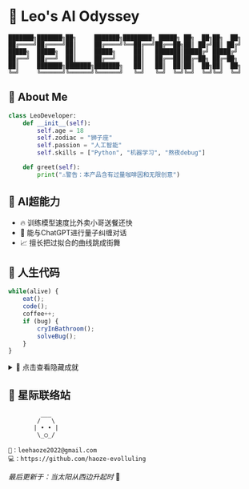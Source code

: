 # 🦁 Leo's AI Odyssey 

```
███████╗███████╗██╗     ███████╗████████╗ █████╗ ██╗  ██╗██╗  ██╗
██╔════╝██╔════╝██║     ██╔════╝╚══██╔══╝██╔══██╗██║ ██╔╝██║ ██╔╝
█████╗  █████╗  ██║     █████╗     ██║   ███████║█████╔╝ █████╔╝ 
██╔══╝  ██╔══╝  ██║     ██╔══╝     ██║   ██╔══██║██╔═██╗ ██╔═██╗ 
██║     ███████╗███████╗███████╗   ██║   ██║  ██║██║  ██╗██║  ██╗
╚═╝     ╚══════╝╚══════╝╚══════╝   ╚═╝   ╚═╝  ╚═╝╚═╝  ╚═╝╚═╝  ╚═╝
```

## 🚀 **About Me**
```python
class LeoDeveloper:
    def __init__(self):
        self.age = 18
        self.zodiac = "狮子座"
        self.passion = "人工智能"
        self.skills = ["Python", "机器学习", "熬夜debug"]

    def greet(self):
        print("⚠️警告：本产品含有过量咖啡因和无限创意")
```

## 🧠 **AI超能力**
- 🔥 训练模型速度比外卖小哥送餐还快  
- 🤖 能与ChatGPT进行量子纠缠对话  
- 📈 擅长把过拟合的曲线跳成街舞  

## 🌟 **人生代码**
```javascript
while(alive) {
    eat();
    code();
    coffee++; 
    if (bug) {
        cryInBathroom();
        solveBug();
    }
}
```

<details>
<summary>📜 点击查看隐藏成就</summary>

🔭 曾用望远镜观测过程序员的头发密度变化曲线  
🎮 在《原神》里成功复现了YOLO算法  
🍜 发明了「泡面-代码」能量守恒定律
</details>

## 📡 **星际联络站**
```
         ___
        /   \
       | • • |
        \_◯_/ 
          
📧：leehaoze2022@gmail.com  
💻：https://github.com/haoze-evolluling
```

*最后更新于：当太阳从西边升起时* 🌅

